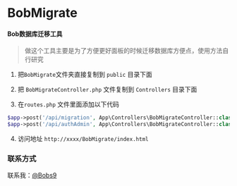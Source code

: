 # BobMigrate
#### Bob数据库迁移工具

> 做这个工具主要是为了方便更好面板的时候迁移数据库方便点，使用方法自行研究

1. 把`BobMigrate`文件夹直接复制到 `public` 目录下面

2. 把 `BobMigrateController.php` 文件复制到 `Controllers` 目录下面

3. 在`routes.php` 文件里面添加以下代码
```php
$app->post('/api/migration', App\Controllers\BobMigrateController::class . ':migration');
$app->post('/api/authAdmin', App\Controllers\BobMigrateController::class . ':authAdmin');
```

4. 访问地址
`http://xxxx/BobMigrate/index.html`

### 联系方式

联系我：[@Bobs9](https://t.me/Bobs9)
